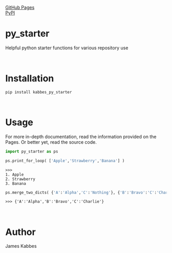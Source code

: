 [GitHub Pages](https://jameskabbes.github.io/py_starter)<br>
[PyPI](https://pypi.org/project/kabbes-py-starter)

# py_starter
Helpful python starter functions for various repository use

<br>

# Installation
`pip install kabbes_py_starter`

<br>

# Usage
For more in-depth documentation, read the information provided on the Pages. Or better yet, read the source code.

```python
import py_starter as ps
```

```python
ps.print_for_loop( ['Apple','Strawberry','Banana'] )
```

```
>>> 
1. Apple
2. Strawberry
3. Banana
```

```python
ps.merge_two_dicts( {'A':'Alpha','C':'Nothing'}, {'B':'Bravo':'C':'Charlie'} )
```

```
>>> {'A':'Alpha','B':'Bravo','C':'Charlie'}
```

<br>

# Author
James Kabbes